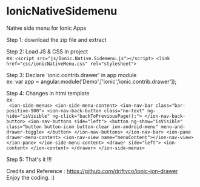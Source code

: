 # IonicNativeSidemenu
Native side menu for Ionic Apps

Step 1: download the zip file and extract

Step 2: Load JS & CSS in project <br/>
        ex:
        ```<script src="js/Ionic.Native.Sidemenu.js"></script>
                <link href="css/ionicNativeMenu.css" rel="stylesheet">```
   
Step 3: Declare 'ionic.contrib.drawer' in app module <br/>
        ex: var app = angular.module('Demo',['ionic','ionic.contrib.drawer']);
        
Step 4: Changes in html template <br/>
        ex: <br/> 
                ```
                <ion-side-menus>
                     <ion-side-menu-content>
                      <ion-nav-bar class="bar-positive-900">
                        <ion-nav-back-button class="no-text" ng-hide="isVisible" ng-click="backToPreviousPage();">
                        </ion-nav-back-button>
                        <ion-nav-buttons side="left">
                          <button ng-show="isVisible" class="button button-icon button-clear ion-android-menu" menu-and-drawer-toggle>
                          </button>
                        </ion-nav-buttons>
                      </ion-nav-bar>
                        <ion-pane drawer-menu-content>
                          <ion-nav-view name="menuContent"></ion-nav-view>
                        </ion-pane>
                     </ion-side-menu-content>
                        <drawer side="left">
                           <ion-content>
                           </ion-content>
                        </drawer>
               </ion-side-menus>```
            
Step 5: That's it !!!

Credits and Reference : https://github.com/driftyco/ionic-ion-drawer <br/>
Enjoy the coding. :)
